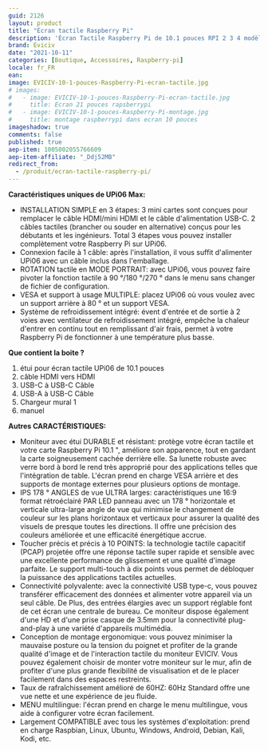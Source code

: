 ```yaml
---
guid: 2126
layout: product
title: "Écran tactile Raspberry Pi"
description: 'Écran Tactile Raspberry Pi de 10.1 pouces RPI 2 3 4 modèle B boîtier EVICIV UPi06 Max moniteur Portable RasPi USB C affichage Tactile'
brand: Eviciv
date: "2021-10-11"
categories: [Boutique, Accessoires, Raspberry-pi]
locale: fr_FR
ean:
image: EVICIV-10-1-pouces-Raspberry-Pi-ecran-tactile.jpg
# images: 
#   - image: EVICIV-10-1-pouces-Raspberry-Pi-ecran-tactile.jpg
#     title: Ecran 21 pouces rapsberrypi
#   - image: EVICIV-10-1-pouces-Raspberry-Pi-montage.jpg
#     title: montage raspberrypi dans ecran 10 pouces
imageshadow: true
comments: false
published: true
aep-item: 1005002055766609
aep-item-affiliate: "_Ddj52MB"
redirect_from: 
  - /produit/ecran-tactile-raspberry-pi/
---
```


**Caractéristiques uniques de UPi06 Max:**

- INSTALLATION SIMPLE en 3 étapes: 3 mini cartes sont conçues pour remplacer le câble HDMI/mini HDMI et le câble d'alimentation USB-C. 2 câbles tactiles (brancher ou souder en alternative) conçus pour les débutants et les ingénieurs. Total 3 étapes vous pouvez installer complètement votre Raspberry Pi sur UPi06.
- Connexion facile à 1 câble: après l'installation, il vous suffit d'alimenter UPi06 avec un câble inclus dans l'emballage.
- ROTATION tactile en MODE PORTRAIT: avec UPi06, vous pouvez faire pivoter la fonction tactile à 90 °/180 °/270 ° dans le menu sans changer de fichier de configuration.
- VESA et support à usage MULTIPLE: placez UPi06 où vous voulez avec un support arrière à 80 ° et un support VESA.
- Système de refroidissement intégré: évent d'entrée et de sortie à 2 voies avec ventilateur de refroidissement intégré, empêche la chaleur d'entrer en continu tout en remplissant d'air frais, permet à votre Raspberry Pi de fonctionner à une température plus basse.

**Que contient la boite ?**

1. étui pour écran tactile UPi06 de 10.1 pouces 
2. câble HDMI vers HDMI 
3. USB-C à USB-C Câble 
4. USB-A à USB-C Câble
5. Chargeur mural 1 
6. manuel

**Autres CARACTÉRISTIQUES:**

- Moniteur avec étui DURABLE et résistant: protège votre écran tactile et votre carte Raspberry Pi 10.1 ", améliore son apparence, tout en gardant la carte soigneusement cachée derrière elle. Sa lunette robuste avec verre bord à bord le rend très approprié pour des applications telles que l'intégration de table. L'écran prend en charge VESA arrière et des supports de montage externes pour plusieurs options de montage.
- IPS 178 ° ANGLES de vue ULTRA larges: caractéristiques une 16:9 format rétroéclairé PAR LED panneau avec un 178 ° horizontale et verticale ultra-large angle de vue qui minimise le changement de couleur sur les plans horizontaux et verticaux pour assurer la qualité des visuels de presque toutes les directions. Il offre une précision des couleurs améliorée et une efficacité énergétique accrue.
- Toucher précis et précis à 10 POINTS: la technologie tactile capacitif (PCAP) projetée offre une réponse tactile super rapide et sensible avec une excellente performance de glissement et une qualité d'image parfaite. Le support multi-touch à dix points vous permet de débloquer la puissance des applications tactiles actuelles.
- Connectivité polyvalente: avec la connectivité USB type-c, vous pouvez transférer efficacement des données et alimenter votre appareil via un seul câble. De Plus, des entrées élargies avec un support réglable font de cet écran une centrale de bureau. Ce moniteur dispose également d'une HD et d'une prise casque de 3.5mm pour la connectivité plug-and-play à une variété d'appareils multimédia.
- Conception de montage ergonomique: vous pouvez minimiser la mauvaise posture ou la tension du poignet et profiter de la grande qualité d'image et de l'interaction tactile du moniteur EVICIV. Vous pouvez également choisir de monter votre moniteur sur le mur, afin de profiter d'une plus grande flexibilité de visualisation et de le placer facilement dans des espaces restreints.
- Taux de rafraîchissement amélioré de 60HZ: 60Hz Standard offre une vue nette et une expérience de jeu fluide.
- MENU multilingue: l'écran prend en charge le menu multilingue, vous aide à configurer votre écran facilement.
- Largement COMPATIBLE avec tous les systèmes d'exploitation: prend en charge Raspbian, Linux, Ubuntu, Windows, Android, Debian, Kali, Kodi, etc.

